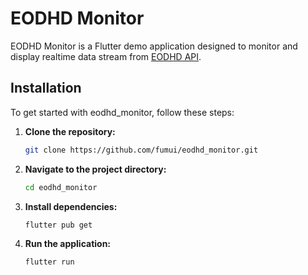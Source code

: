 # EODHD Monitor

EODHD Monitor is a Flutter demo application designed to monitor and display realtime data stream from [EODHD API](https://eodhd.com/financial-apis/new-real-time-data-api-websockets). 

## Installation

To get started with eodhd_monitor, follow these steps:

1. **Clone the repository:**
    ```sh
    git clone https://github.com/fumui/eodhd_monitor.git
    ```
2. **Navigate to the project directory:**
    ```sh
    cd eodhd_monitor
    ```
3. **Install dependencies:**
    ```sh
    flutter pub get
    ```
4. **Run the application:**
    ```sh
    flutter run
    ```